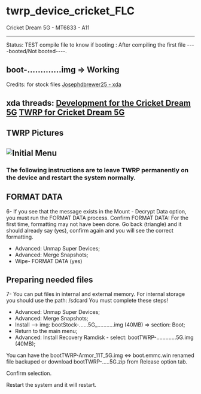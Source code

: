 # twrp_device_cricket_FLC
Cricket Dream 5G - MT6833 - A11

---------------
Status: TEST compile file to know if booting : After compiling the first file ----booted/Not booted----.

boot-.............img => Working
------------------------------------
Credits: for stock files [Josephdbrewer25 - xda](https://forum.xda-developers.com/m/josephdbrewer25.5982262/)

xda threads: [Development for the Cricket Dream 5G](https://forum.xda-developers.com/t/development-for-the-cricket-dream-5g.4414603/)
[TWRP for Cricket Dream 5G](https://forum.xda-developers.com/t/twrp-for-cricket-dream-5g.4418963/)
--------------------------------
TWRP Pictures
-------------
![Initial Menu](cccc)
----------------------------------------

### The following instructions are to leave TWRP permanently on the device and restart the system normally.

## FORMAT DATA
6- If you see that the message exists in the Mount - Decrypt Data option, you must run the FORMAT DATA process.
Confirm FORMAT DATA: For the first time, formatting may not have been done. Go back (triangle) and it should already say (yes), confirm again and you will see the correct formatting.
- Advanced: Unmap Super Devices;
- Advanced: Merge Snapshots;
- Wipe- FORMAT DATA (yes)

## Preparing needed files
7- You can put files in internal and external memory. For internal storage you should use the path: /sdcard
You must complete these steps!
- Advanced: Unmap Super Devices;
- Advanced: Merge Snapshots;
- Install --> img: bootStock-......5G_...........img (40MB) => section: Boot;
- Return to the main menu;
- Advanced: Install Recovery Ramdisk - select: bootTWRP-.............5G.img (40MB);

You can have the bootTWRP-Armor_11T_5G.img <=> boot.emmc.win renamed file backuped or download bootTWRP-.....5G.zip from Release option tab.

Confirm selection.

Restart the system and it will restart.
